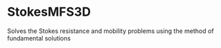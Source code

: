 # StokesMFS3D
Solves the Stokes resistance and mobility problems using the method of fundamental solutions
